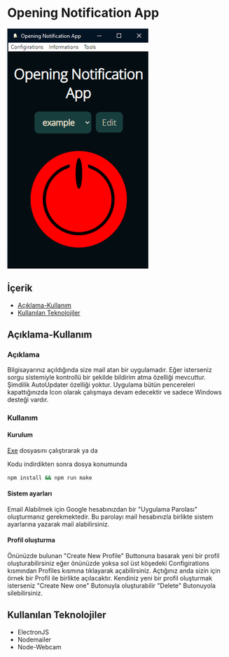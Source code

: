 # Opening Notification App

![AppView!](https://github.com/CilginSinek/opening-notification-app/blob/main/assets/App.png?raw=true)

## İçerik
- [Açıklama-Kullanım](#Açıklama-Kullanım)
- [Kullanılan Teknolojiler](#KullanilanTeknolojiler)

## Açıklama-Kullanım

### Açıklama

Bilgisayarınız açıldığında size mail atan bir uygulamadır. Eğer isterseniz sorgu sistemiyle kontrollü bir şekilde bildirim atma özelliği mevcuttur. Şimdilik AutoUpdater özelliği yoktur. Uygulama bütün pencereleri kapattığınızda Icon olarak çalışmaya devam edecektir ve sadece Windows desteği vardır.

### Kullanım

#### Kurulum
[Exe](https://github.com/CilginSinek/opening-notification-app/releases/tag/v1.0.0) dosyasını çalıştırarak ya da

Kodu indirdikten sonra dosya konumunda
```bash
npm install && npm run make
```
#### Sistem ayarları

Email Alabilmek için Google hesabınızdan bir "Uygulama Parolası" oluşturmanız gerekmektedir. Bu parolayı mail hesabınızla birlikte sistem ayarlarına yazarak mail alabilirsiniz.

#### Profil oluşturma

Önünüzde bulunan "Create New Profile" Buttonuna basarak yeni bir profil oluşturabilirsiniz eğer önünüzde yoksa sol üst köşedeki Configirations kısmından Profiles kısmına tıklayarak açabilirsiniz. Açtığınız anda sizin için örnek bir Profil ile birlikte açılacaktır. Kendiniz yeni bir profil oluşturmak isterseniz "Create New one" Butonuyla oluşturabilir "Delete" Butonuyola silebilirsiniz.

## Kullanılan Teknolojiler
- ElectronJS
- Nodemailer
- Node-Webcam
